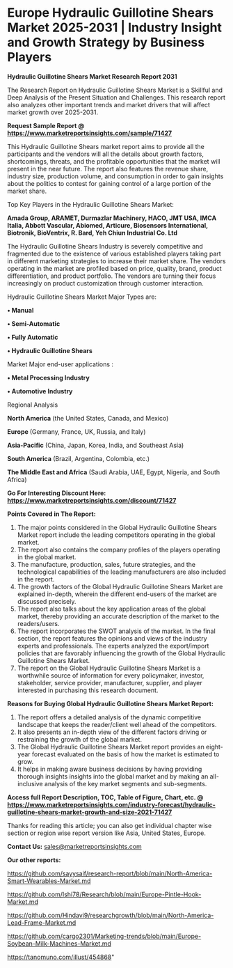  # Europe Hydraulic Guillotine Shears Market 2025-2031 | Industry Insight and Growth Strategy by Business Players

<strong>Hydraulic Guillotine Shears Market Research Report 2031</strong>

The Research Report on Hydraulic Guillotine Shears Market is a Skillful and Deep Analysis of the Present Situation and Challenges. This research report also analyzes other important trends and market drivers that will affect market growth over 2025-2031.

<strong>Request Sample Report @ <a href=https://www.marketreportsinsights.com/sample/71427>https://www.marketreportsinsights.com/sample/71427</a></strong>

This Hydraulic Guillotine Shears market report aims to provide all the participants and the vendors will all the details about growth factors, shortcomings, threats, and the profitable opportunities that the market will present in the near future. The report also features the revenue share, industry size, production volume, and consumption in order to gain insights about the politics to contest for gaining control of a large portion of the market share.

Top Key Players in the Hydraulic Guillotine Shears Market:

<strong>Amada Group, ARAMET, Durmazlar Machinery, HACO, JMT USA, IMCA Italia, Abbott Vascular, Abiomed, Articure, Biosensors International, Biotronik, BioVentrix, R. Bard, Yeh Chiun Industrial Co. Ltd</strong>

The Hydraulic Guillotine Shears Industry is severely competitive and fragmented due to the existence of various established players taking part in different marketing strategies to increase their market share. The vendors operating in the market are profiled based on price, quality, brand, product differentiation, and product portfolio. The vendors are turning their focus increasingly on product customization through customer interaction.

Hydraulic Guillotine Shears Market Major Types are:

<strong>• Manual

• Semi-Automatic

• Fully Automatic

• Hydraulic Guillotine Shears</strong>

Market Major end-user applications :

<strong>• Metal Processing Industry

• Automotive Industry</strong>

Regional Analysis

</u><strong><b>North America</b></strong> (the United States, Canada, and Mexico)

<strong><b>Europe </b></strong>(Germany, France, UK, Russia, and Italy)

<strong><b>Asia-Pacific</b></strong> (China, Japan, Korea, India, and Southeast Asia)

<strong><b>South America</b></strong> (Brazil, Argentina, Colombia, etc.)

<strong><b>The Middle East and Africa</b></strong> (Saudi Arabia, UAE, Egypt, Nigeria, and South Africa)

<strong>Go For Interesting Discount Here: <a href=https://www.marketreportsinsights.com/discount/71427>https://www.marketreportsinsights.com/discount/71427</a></strong>

<strong>Points Covered in The Report:</strong>
<ol>
  <li>The major points considered in the Global Hydraulic Guillotine Shears Market report include the leading competitors operating in the global market.</li>
  <li>The report also contains the company profiles of the players operating in the global market.</li>
  <li>The manufacture, production, sales, future strategies, and the technological capabilities of the leading manufacturers are also included in the report.</li>
  <li>The growth factors of the Global Hydraulic Guillotine Shears Market are explained in-depth, wherein the different end-users of the market are discussed precisely.</li>
  <li>The report also talks about the key application areas of the global market, thereby providing an accurate description of the market to the readers/users.</li>
  <li>The report incorporates the SWOT analysis of the market. In the final section, the report features the opinions and views of the industry experts and professionals. The experts analyzed the export/import policies that are favorably influencing the growth of the Global Hydraulic Guillotine Shears Market.</li>
  <li>The report on the Global Hydraulic Guillotine Shears Market is a worthwhile source of information for every policymaker, investor, stakeholder, service provider, manufacturer, supplier, and player interested in purchasing this research document.</li>
</ol>
<strong>Reasons for Buying Global Hydraulic Guillotine Shears Market Report:</strong>

<ol>
  <li>The report offers a detailed analysis of the dynamic competitive landscape that keeps the reader/client well ahead of the competitors.</li>
  <li>It also presents an in-depth view of the different factors driving or restraining the growth of the global market.</li>
  <li>The Global Hydraulic Guillotine Shears Market report provides an eight-year forecast evaluated on the basis of how the market is estimated to grow.</li>
  <li>It helps in making aware business decisions by having providing thorough insights insights into the global market and by making an all-inclusive analysis of the key market segments and sub-segments.</li>
</ol>
<strong>Access full Report Description, TOC, Table of Figure, Chart, etc. @ <a href=https://www.marketreportsinsights.com/industry-forecast/hydraulic-guillotine-shears-market-growth-and-size-2021-71427>https://www.marketreportsinsights.com/industry-forecast/hydraulic-guillotine-shears-market-growth-and-size-2021-71427</a></strong>


Thanks for reading this article; you can also get individual chapter wise section or region wise report version like Asia, United States, Europe.

<strong>Contact Us:</strong>
sales@marketreportsinsights.com

<strong>Our other reports:</strong>

<a href=https://github.com/sayysaif/research-report/blob/main/North-America-Smart-Wearables-Market.md>https://github.com/sayysaif/research-report/blob/main/North-America-Smart-Wearables-Market.md</a>

<a href=https://github.com/Ishi78/Research/blob/main/Europe-Pintle-Hook-Market.md>https://github.com/Ishi78/Research/blob/main/Europe-Pintle-Hook-Market.md</a>

<a href=https://github.com/Hindavi9/researchgrowth/blob/main/North-America-Lead-Frame-Market.md>https://github.com/Hindavi9/researchgrowth/blob/main/North-America-Lead-Frame-Market.md</a>

<a href=https://github.com/cargo2301/Marketing-trends/blob/main/Europe-Soybean-Milk-Machines-Market.md>https://github.com/cargo2301/Marketing-trends/blob/main/Europe-Soybean-Milk-Machines-Market.md</a>

<a href=https://tanomuno.com/illust/454868>https://tanomuno.com/illust/454868</a>"

